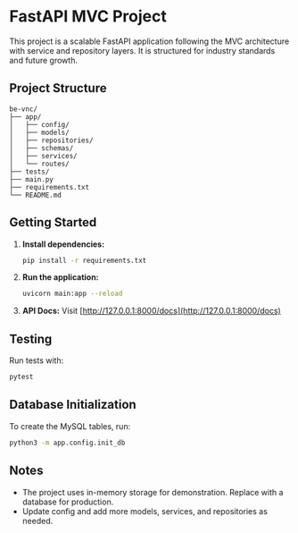 # FastAPI MVC Project

This project is a scalable FastAPI application following the MVC architecture with service and repository layers. It is structured for industry standards and future growth.

## Project Structure

```
be-vnc/
├── app/
│   ├── config/
│   ├── models/
│   ├── repositories/
│   ├── schemas/
│   ├── services/
│   └── routes/
├── tests/
├── main.py
├── requirements.txt
└── README.md
```

## Getting Started

1. **Install dependencies:**
   ```sh
   pip install -r requirements.txt
   ```
2. **Run the application:**
   ```sh
   uvicorn main:app --reload
   ```
3. **API Docs:**
   Visit [http://127.0.0.1:8000/docs](http://127.0.0.1:8000/docs)

## Testing

Run tests with:
```sh
pytest
```

## Database Initialization

To create the MySQL tables, run:
```sh
python3 -m app.config.init_db
```

## Notes
- The project uses in-memory storage for demonstration. Replace with a database for production.
- Update config and add more models, services, and repositories as needed.
